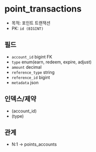 # point_transactions

- 목적: 포인트 트랜잭션
- PK: `id (BIGINT)`

## 필드
- `account_id` bigint FK
- `type` enum(earn, redeem, expire, adjust)
- `amount` decimal
- `reference_type` string
- `reference_id` bigint
- `metadata` json

## 인덱스/제약
- (account_id)
- (type)

## 관계
- N:1 → points_accounts
